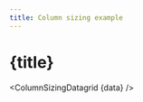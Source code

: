 ```yaml
---
title: Column sizing example
---
```


<script>
import ColumnSizingDatagrid from '../_datagrids/column-sizing/column-sizing-datagrid.svelte';
import { inventoryData as data } from '$lib/data/data-storage.svelte';
</script>

# {title}

<ColumnSizingDatagrid {data} />



